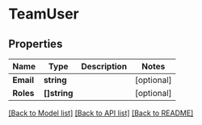 # TeamUser

## Properties
Name | Type | Description | Notes
------------ | ------------- | ------------- | -------------
**Email** | **string** |  | [optional] 
**Roles** | **[]string** |  | [optional] 

[[Back to Model list]](../README.md#documentation-for-models) [[Back to API list]](../README.md#documentation-for-api-endpoints) [[Back to README]](../README.md)


